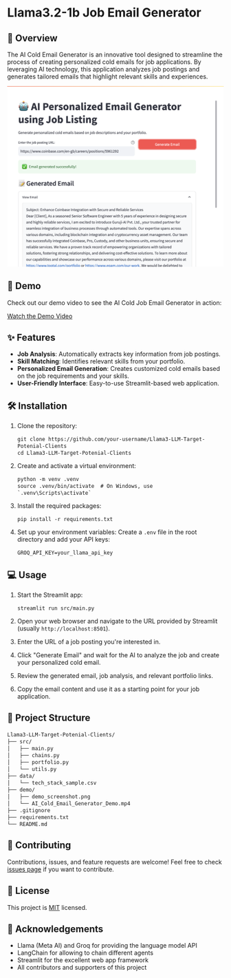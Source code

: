 # Llama3.2-1b Job Email Generator

## 📌 Overview

The AI Cold Email Generator is an innovative tool designed to streamline the process of creating personalized cold emails for job applications. By leveraging AI technology, this application analyzes job postings and generates tailored emails that highlight relevant skills and experiences.

![AI Job Email Generator Demo](demo/AI_Personalized_Email_Generator.png)

## 🎥 Demo

Check out our demo video to see the AI Cold Job Email Generator in action:

[Watch the Demo Video](demo/Demo_Llama3.2_Job_Email_Generator.mov)

## ✨ Features

- **Job Analysis**: Automatically extracts key information from job postings.
- **Skill Matching**: Identifies relevant skills from your portfolio.
- **Personalized Email Generation**: Creates customized cold emails based on the job requirements and your skills.
- **User-Friendly Interface**: Easy-to-use Streamlit-based web application.

## 🛠 Installation

1. Clone the repository:
   ```
   git clone https://github.com/your-username/Llama3-LLM-Target-Potenial-Clients
   cd Llama3-LLM-Target-Potenial-Clients
   ```

2. Create and activate a virtual environment:
   ```
   python -m venv .venv
   source .venv/bin/activate  # On Windows, use `.venv\Scripts\activate`
   ```

3. Install the required packages:
   ```
   pip install -r requirements.txt
   ```

4. Set up your environment variables:
   Create a `.env` file in the root directory and add your API keys:
   ```
   GROQ_API_KEY=your_llama_api_key
   ```

## 💻 Usage

1. Start the Streamlit app:
   ```
   streamlit run src/main.py
   ```

2. Open your web browser and navigate to the URL provided by Streamlit (usually `http://localhost:8501`).

3. Enter the URL of a job posting you're interested in.

4. Click "Generate Email" and wait for the AI to analyze the job and create your personalized cold email.

5. Review the generated email, job analysis, and relevant portfolio links.

6. Copy the email content and use it as a starting point for your job application.

## 📁 Project Structure

```
Llama3-LLM-Target-Potenial-Clients/
├── src/
│   ├── main.py
│   ├── chains.py
│   ├── portfolio.py
│   └── utils.py
├── data/
│   └── tech_stack_sample.csv
├── demo/
│   ├── demo_screenshot.png
│   └── AI_Cold_Email_Generator_Demo.mp4
├── .gitignore
├── requirements.txt
└── README.md
```

## 🤝 Contributing

Contributions, issues, and feature requests are welcome! Feel free to check [issues page](https://github.com/thekhananas/) if you want to contribute.

## 📝 License

This project is [MIT](https://choosealicense.com/licenses/mit/) licensed.

## 🙏 Acknowledgements

- Llama (Meta AI) and Groq for providing the language model API
- LangChain for allowing to chain different agents
- Streamlit for the excellent web app framework
- All contributors and supporters of this project